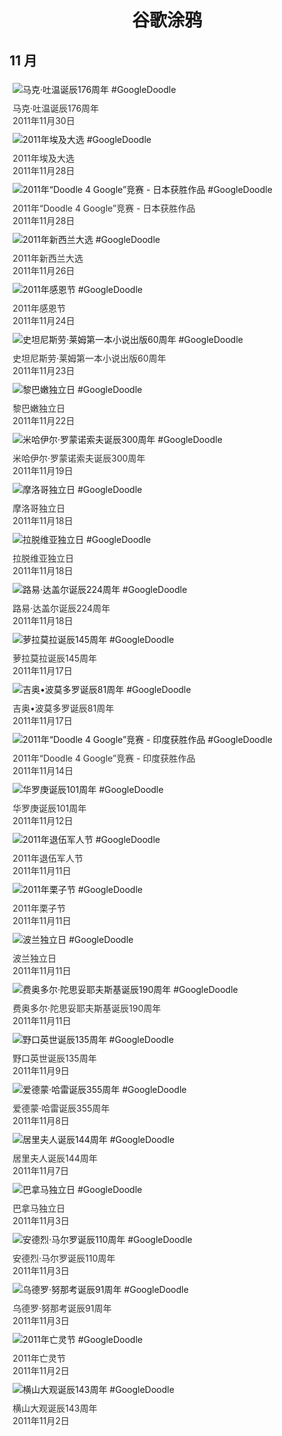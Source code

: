 
<h1 align="center"> 谷歌涂鸦 </h1>




## 11 月

<div class="image">


<img src="https://lh3.googleusercontent.com/_cipoj6Dn2Y9ygAMgLgOgHNfLd7dlcYlSBBsPZ9UBlfDs0dVDZmHx9RZZNuqzniHK-reT0krb9EioW823SZDebHEvMJNlxv8h3XJJX1W=s660" alt="马克·吐温诞辰176周年 #GoogleDoodle" style="margin: 5px"/>
<div class="info" style="font-size: 14px; color:#333333; margin:5px"><div class="title">马克·吐温诞辰176周年</div><div class="date">2011年11月30日</div></div>

<img src="https://lh3.googleusercontent.com/gRQAxCGTQ_hsVYw86ub6zg4_o076rRx9qR6Aiwu0qU9-lI4-eZi0nn-RhWNUHe1_J3-T_Zut2LAE7TCoO8JCvaL6dmzTGyG52xo-J0Y=s660" alt="2011年埃及大选 #GoogleDoodle" style="margin: 5px"/>
<div class="info" style="font-size: 14px; color:#333333; margin:5px"><div class="title">2011年埃及大选</div><div class="date">2011年11月28日</div></div>

<img src="https://lh3.googleusercontent.com/f2ZOFOatM2jx9GB8V-YtP0NMSsloSdQAQ2KYFir5SUOByE8fH9OyYaK2fJovV5ycndcO2C5xTrBPRiyR2W43mSynQe2Vn01la_4e8_Y8kA=s660" alt="2011年“Doodle 4 Google”竞赛 - 日本获胜作品 #GoogleDoodle" style="margin: 5px"/>
<div class="info" style="font-size: 14px; color:#333333; margin:5px"><div class="title">2011年“Doodle 4 Google”竞赛 - 日本获胜作品</div><div class="date">2011年11月28日</div></div>

<img src="https://lh3.googleusercontent.com/Y60bAo7upjuwtDj-V0JnZ58KDfuK_HUdmYCm4d_WGlLCajlzGP6ST0XjFNJnPYBgs2i6_Bgb6Tk_MuIU-tkyajIajMyNLIn6aN_s-EQM=s660" alt="2011年新西兰大选 #GoogleDoodle" style="margin: 5px"/>
<div class="info" style="font-size: 14px; color:#333333; margin:5px"><div class="title">2011年新西兰大选</div><div class="date">2011年11月26日</div></div>

<img src="https://lh3.googleusercontent.com/wyxqlG83ccFkFPyieIPGn8xOVpmdzlF5UXNb_BPkqOra1Ryn6s8Xq7G3X1YX-mGtlvIIh0Csd8-oJ_BizHL7Otbz3eygnHdTXxF1VWw=s660" alt="2011年感恩节 #GoogleDoodle" style="margin: 5px"/>
<div class="info" style="font-size: 14px; color:#333333; margin:5px"><div class="title">2011年感恩节</div><div class="date">2011年11月24日</div></div>

<img src="https://lh3.googleusercontent.com/iPL4v4hlU5nrMZCUl87jq-UmFj7hpNTXxQgmLF1jqc8bZlqM3DQa08iYW1tuUB7vadpaDeMSUap8CpXtE5InQzgg0u3lfBfriVMCGkA=s660" alt="史坦尼斯劳·莱姆第一本小说出版60周年 #GoogleDoodle" style="margin: 5px"/>
<div class="info" style="font-size: 14px; color:#333333; margin:5px"><div class="title">史坦尼斯劳·莱姆第一本小说出版60周年</div><div class="date">2011年11月23日</div></div>

<img src="https://lh3.googleusercontent.com/3P83YdSXIQueE5HQ4uWfkh4A9sa__k0LgtuhrE1vdjK9GF7wnIrN3KnU7O8k2gRBv35TI_cNcmpr7JIqR0bGghxB7KdQS7dJv9LFT1c=s660" alt="黎巴嫩独立日 #GoogleDoodle" style="margin: 5px"/>
<div class="info" style="font-size: 14px; color:#333333; margin:5px"><div class="title">黎巴嫩独立日</div><div class="date">2011年11月22日</div></div>

<img src="https://lh3.googleusercontent.com/n2VHcZSih-tSvN3amQ5OORojVKRp5szoBSQb8v6ZNvk6i-RN9RtrfwUL1mRZnoOVlFP-kIZFkYCilL5QN1Hu8W2uyffUUVF2GdNqTbts=s660" alt="米哈伊尔·罗蒙诺索夫诞辰300周年 #GoogleDoodle" style="margin: 5px"/>
<div class="info" style="font-size: 14px; color:#333333; margin:5px"><div class="title">米哈伊尔·罗蒙诺索夫诞辰300周年</div><div class="date">2011年11月19日</div></div>

<img src="https://lh3.googleusercontent.com/0YJNCHFtQ-Ld8wWSkf9K71hKEdYVUx1MVoTYLjUwjcYv4Um4HwmYxy2i5UVk7y4qT9NhQ27V5sGKHkDnWTkxY0Flm1C9sYzALmbPeqr_=s660" alt="摩洛哥独立日 #GoogleDoodle" style="margin: 5px"/>
<div class="info" style="font-size: 14px; color:#333333; margin:5px"><div class="title">摩洛哥独立日</div><div class="date">2011年11月18日</div></div>

<img src="https://lh3.googleusercontent.com/l0J-hg7T05UZCQORRnSX5fFQO2GvKmTUQ4G34v05ZcMaKKJpEFCvITe40Werum1evZHyYyWdOt4s0v4JgXUCgkIgPIXls_riadZPPo7c=s660" alt="拉脱维亚独立日 #GoogleDoodle" style="margin: 5px"/>
<div class="info" style="font-size: 14px; color:#333333; margin:5px"><div class="title">拉脱维亚独立日</div><div class="date">2011年11月18日</div></div>

<img src="https://lh3.googleusercontent.com/CezD-mGLVuNcztN9UYAf_oQIicQrEadLOqxdwGzebf276rdurDHybngjgTl1Di03pCJFGwE1pW9rk4LWkZELf0phum_FDTKGi4H3wbJB=s660" alt="路易·达盖尔诞辰224周年 #GoogleDoodle" style="margin: 5px"/>
<div class="info" style="font-size: 14px; color:#333333; margin:5px"><div class="title">路易·达盖尔诞辰224周年</div><div class="date">2011年11月18日</div></div>

<img src="https://lh3.googleusercontent.com/mrjRwtdtSDuhd9WO7DBJuT_OkgQHcqIeo7X4IBqXKy4ZypelKMNWLs3HGsqfMuKr2GrWZxppK8A6LjepBTBEWV4gUaHTY3vNOl-5jNcIVw=s660" alt="萝拉莫拉诞辰145周年 #GoogleDoodle" style="margin: 5px"/>
<div class="info" style="font-size: 14px; color:#333333; margin:5px"><div class="title">萝拉莫拉诞辰145周年</div><div class="date">2011年11月17日</div></div>

<img src="https://lh3.googleusercontent.com/ICNT3dXHoXZUOvbzx1yihCSLjCdLSxWtawwrB3GupC7cOwAF2M0gsx3RmyViQ2WfXJ4o5xqdBSqheH8DjPa-ZKURhVKeDzRhiYf3cAk=s660" alt="吉奥•波莫多罗诞辰81周年 #GoogleDoodle" style="margin: 5px"/>
<div class="info" style="font-size: 14px; color:#333333; margin:5px"><div class="title">吉奥•波莫多罗诞辰81周年</div><div class="date">2011年11月17日</div></div>

<img src="https://lh3.googleusercontent.com/6D2qHoHw4988IgZ5-XTn1ifi6Oxkj62hXCSY4y1o8Z93FJNTYrkUDp3NHUuMMfI57FIt5fBJEg9RHKB5_uZvc_kkTw99zqqxx9NkvoDT=s660" alt="2011年“Doodle 4 Google”竞赛 - 印度获胜作品 #GoogleDoodle" style="margin: 5px"/>
<div class="info" style="font-size: 14px; color:#333333; margin:5px"><div class="title">2011年“Doodle 4 Google”竞赛 - 印度获胜作品</div><div class="date">2011年11月14日</div></div>

<img src="//www.google.com/logos/2011/hua_luogeng-2011-hp.jpg" alt="华罗庚诞辰101周年 #GoogleDoodle" style="margin: 5px"/>
<div class="info" style="font-size: 14px; color:#333333; margin:5px"><div class="title">华罗庚诞辰101周年</div><div class="date">2011年11月12日</div></div>

<img src="https://lh3.googleusercontent.com/dBAcYVGe40U_ZTaSSfVhsIWnPqv2YLN2RX2YEQ8vnc_bOyu8ZEdtwbl_w_WRpdtbOnpvwZhqqxma99EuBVuPolvkD7BPnXS6gyvSbeL3=s660" alt="2011年退伍军人节 #GoogleDoodle" style="margin: 5px"/>
<div class="info" style="font-size: 14px; color:#333333; margin:5px"><div class="title">2011年退伍军人节</div><div class="date">2011年11月11日</div></div>

<img src="https://lh3.googleusercontent.com/SvGhDClzLw5HgvEZKk7a28mUc50lsCkkaSiYxI0BdQY7E06JJ30SbPmE6oqh_szs0TWt8bJJbpmqhdgjfAJOipB_Vrn68XpYu3z1pFH6=s660" alt="2011年栗子节 #GoogleDoodle" style="margin: 5px"/>
<div class="info" style="font-size: 14px; color:#333333; margin:5px"><div class="title">2011年栗子节</div><div class="date">2011年11月11日</div></div>

<img src="https://lh3.googleusercontent.com/t4-LaSKjUHoA59EL6yA94a4s780DN_tw9gqHAdjSWYl1nytxxRes_i0PLRFFfpm1TpidU9kO6ZAOitbFU0mkQpdNBeUkixgcQXLKxqEK=s660" alt="波兰独立日 #GoogleDoodle" style="margin: 5px"/>
<div class="info" style="font-size: 14px; color:#333333; margin:5px"><div class="title">波兰独立日</div><div class="date">2011年11月11日</div></div>

<img src="https://lh3.googleusercontent.com/47uU_O9zWEp6cegBTBhuURuv8VKJYOweuAXlSz9aIHGPY9hFYG16UtQwTjh0j02MJ74HHXGuriggMkrLhwmZO1ajzTRgHfczsY3INML_=s660" alt="费奥多尔·陀思妥耶夫斯基诞辰190周年 #GoogleDoodle" style="margin: 5px"/>
<div class="info" style="font-size: 14px; color:#333333; margin:5px"><div class="title">费奥多尔·陀思妥耶夫斯基诞辰190周年</div><div class="date">2011年11月11日</div></div>

<img src="https://lh3.googleusercontent.com/citZ3BCT-9B4kb8PgyON1kKdRmF2TdICIR2XG7vx4kEZtDW3bSuzLVqH2j9fht9prsTI_jTAY3G1PQk6nLNraVLm3Tapuh_F6m4kDvY=s660" alt="野口英世诞辰135周年 #GoogleDoodle" style="margin: 5px"/>
<div class="info" style="font-size: 14px; color:#333333; margin:5px"><div class="title">野口英世诞辰135周年</div><div class="date">2011年11月9日</div></div>

<img src="https://lh3.googleusercontent.com/iRjmakuvPpn7mOhs8ttk7bGoJ-Z1TKr1szN19xEFYt9cyhDTUzgEv7Hu96n_iV4oW-_sQRplXEp_oD3YD4vbHGiN0K5SGrltrJBBc0ho=s660" alt="爱德蒙·哈雷诞辰355周年 #GoogleDoodle" style="margin: 5px"/>
<div class="info" style="font-size: 14px; color:#333333; margin:5px"><div class="title">爱德蒙·哈雷诞辰355周年</div><div class="date">2011年11月8日</div></div>

<img src="https://lh3.googleusercontent.com/5WA3JkBX6HwOQ5QKpw4JtojcaP_T4DLimssfQnYloqcNZd0EuQnI0qxo7qfJEkY-HrwW1mNMJ7FwTexqMhVPCJC6yaHIhbjhXPhw2vy2=s660" alt="居里夫人诞辰144周年 #GoogleDoodle" style="margin: 5px"/>
<div class="info" style="font-size: 14px; color:#333333; margin:5px"><div class="title">居里夫人诞辰144周年</div><div class="date">2011年11月7日</div></div>

<img src="https://lh3.googleusercontent.com/uDzPzklLFTGbNmgexMPzqTfw5nxtUe36a_LtyZEuM-CApksxjWx2z7_HBHfzAY_xzGBf6x0XArCJ8lYYpiqvA3CGlzWSsFfP06Qpfvii=s660" alt="巴拿马独立日 #GoogleDoodle" style="margin: 5px"/>
<div class="info" style="font-size: 14px; color:#333333; margin:5px"><div class="title">巴拿马独立日</div><div class="date">2011年11月3日</div></div>

<img src="https://lh3.googleusercontent.com/i_kOhTd9yxYsUlum58RgLdB-lRtMxji5pq8_3hXTTirzFTknPtK-fqrD5E5VNzS5yIpMOfWGUFRvDFl1H_UsP9ism2psHgZaH36CunMl=s660" alt="安德烈·马尔罗诞辰110周年 #GoogleDoodle" style="margin: 5px"/>
<div class="info" style="font-size: 14px; color:#333333; margin:5px"><div class="title">安德烈·马尔罗诞辰110周年</div><div class="date">2011年11月3日</div></div>

<img src="https://lh3.googleusercontent.com/xgKI4dWcA0frh1NFPMhh0ZHTLi95ZAxk0HgtxEGdnmHMr5JnYP7aKkMybycZGUNykalYk6RRnE5uCwIAw60LsfUTjkCoWnQLV73hC3kpbg=s660" alt="乌德罗·努那考诞辰91周年 #GoogleDoodle" style="margin: 5px"/>
<div class="info" style="font-size: 14px; color:#333333; margin:5px"><div class="title">乌德罗·努那考诞辰91周年</div><div class="date">2011年11月3日</div></div>

<img src="https://lh3.googleusercontent.com/u2XYFtTbyF-pZkHXs7Z_DqPKJgM0hP3xgQGYTqzRhRJija32g8de2pvRMr73aP01dQ3D4C_N9FIfuTgXqnQ9hQ_R555NBrmUM7Fk9V0wWQ=s660" alt="2011年亡灵节 #GoogleDoodle" style="margin: 5px"/>
<div class="info" style="font-size: 14px; color:#333333; margin:5px"><div class="title">2011年亡灵节</div><div class="date">2011年11月2日</div></div>

<img src="https://lh3.googleusercontent.com/-oShUHO5UxOJHzMVotUOLHSlws1G0JLYr1KFEr-Y44LaXhsAdSd02vUvWsJUbQXMUEZ8rhC5KW1AuGgS04mLZL7whZVIuWcJcc6E7bky=s660" alt="横山大观诞辰143周年 #GoogleDoodle" style="margin: 5px"/>
<div class="info" style="font-size: 14px; color:#333333; margin:5px"><div class="title">横山大观诞辰143周年</div><div class="date">2011年11月2日</div></div>

</div>








